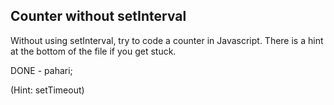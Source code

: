 ## Counter without setInterval

Without using setInterval, try to code a counter in Javascript. There is a hint at the bottom of the file if you get stuck.



DONE - pahari;






































































(Hint: setTimeout)